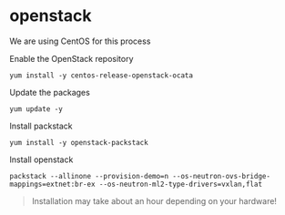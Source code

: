 # openstack

We are using CentOS for this process

Enable the OpenStack repository
```
yum install -y centos-release-openstack-ocata
```

Update the packages
```
yum update -y
```

Install packstack
```
yum install -y openstack-packstack
```

Install openstack
```
packstack --allinone --provision-demo=n --os-neutron-ovs-bridge-mappings=extnet:br-ex --os-neutron-ml2-type-drivers=vxlan,flat
```
> Installation may take about an hour depending on your hardware!

